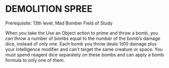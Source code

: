 # DEMOLITION SPREE

Prerequisite: 13th level, Mad Bomber Field of Study

When you take the Use an Object action to prime and throw a bomb, you can throw a number of bombs equal to the number of the bomb’s damage dice, instead of only one. Each bomb you throw deals 1d10 damage plus your Intelligence modifier and can’t target the same creature or space. You must spend reagent dice separately on these bombs and can apply a bomb formula to only one of them.